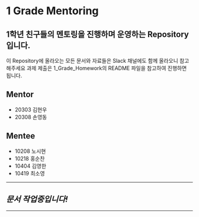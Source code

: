 # 1 Grade Mentoring

## 1학년 친구들의 멘토링을 진행하며 운영하는 Repository입니다.

이 Repository에 올라오는 모든 문서와 자료들은 Slack 채널에도 함께 올라오니 참고해주세요
과제 제출은 1_Grade_Homework의 README 파일을 참고하여 진행하면 됩니다.

## Mentor
- 20303 김현우
- 20308 손영동

## Mentee
- 10208 노시현
- 10218 홍순찬
- 10404 김영한
- 10419 최소영
---
##  **_문서 작업중입니다!_**
---
